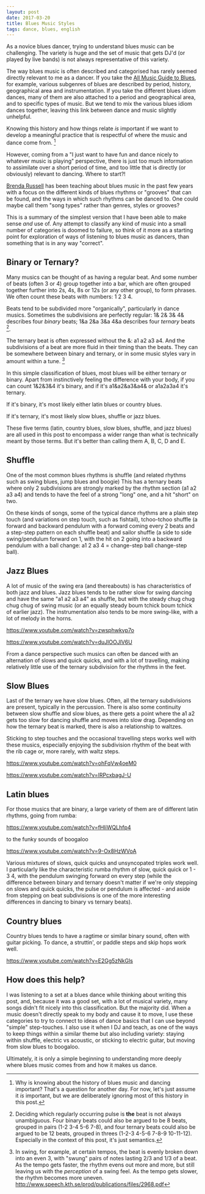 ```yaml
---
layout: post
date: 2017-03-20
title: Blues Music Styles
tags: dance, blues, english
---
```


As a novice blues dancer, trying to understand blues music can be challenging. The variety is huge and the set of music that gets DJ'd (or played by live bands) is not always representative of this variety.

The way blues music is often described and categorised has rarely seemed directly relevant to me as a dancer. If you take the [All Music Guide to Blues](http://www.allmusic.com/genre/blues-ma0000002467), for example, various subgenres of blues are described by period, history, geographical area and instrumentation. If you take the different blues idiom dances, many of them are also attached to a period and geographical area, and to specific types of music. But we tend to mix the various blues idiom dances together, leaving this link between dance and music slightly unhelpful.

Knowing this history and how things relate *is* important if we want to develop a meaningful practice that is respectful of where the music and dance come from. [^1]

However, coming from a "I just want to have fun and dance nicely to whatever music is playing" perspective, there is just too much information to assimilate over a short period of time, and too little that is directly (or obviously) relevant to dancing. Where to start?!

[Brenda Russell](http://www.dancemode.com/) has been teaching about blues music in the past few years with a focus on the different kinds of blues rhythms or "grooves" that can be found, and the ways in which such rhythms can be danced to. One could maybe call them "song types" rather than genres, styles or grooves? 

This is a summary of the simplest version that I have been able to make sense *and* use of. Any attempt to classify any kind of music into a small number of categories is doomed to failure, so think of it more as a starting point for exploration of ways of listening to blues music as dancers, than something that is in any way "correct".

## Binary or Ternary?

Many musics can be thought of as having a regular beat. And some number of beats (often 3 or 4) group together into a bar, which are often grouped together further into 2s, 4s, 8s or 12s (or any other group), to form phrases. We often count these beats with numbers: 1 2 3 4.

<div class="loopy">
  <span class="sample" data-title="Four equal beats" data-pattern="1111" data-src="/media/blues-music-styles/4count.wav"></span>
</div>

Beats tend to be subdivided more "organically", particularly in dance musics. Sometimes the subdivisions are perfectly regular: 1& 2& 3& 4& describes four *binary* beats; 1&a 2&a 3&a 4&a describes four *ternary* beats [^2].

<div class="loopy">
  <span class="sample" data-title="Four binary beats" data-pattern="12121212" data-src="/media/blues-music-styles/4binarycount.wav"></span>
</div>
<div class="loopy">
  <span class="sample" data-title="Four ternary beats" data-pattern="122122122122" data-src="/media/blues-music-styles/4ternarycount.wav"></span>
</div>

The ternary beat is often expressed without the &: a1 a2 a3 a4. And the subdivisions of a beat are more fluid in their timing than the beats. They can be somewhere between binary and ternary, or in some music styles vary in amount within a tune. [^3]

<div class="loopy">
  <span class="sample" data-title="Four ternary (swung/shuffle) beats" data-pattern="102102102102" data-src="/media/blues-music-styles/4shufflecount.wav"></span>
</div>

In this simple classification of blues, most blues will be either ternary or binary. Apart from instinctively feeling the difference with your body, if you can count 1&2&3&4 it's binary, and if it's a1&a2&a3&a4& or a1a2a3a4 it's ternary. 

If it's binary, it's most likely either latin blues or country blues. 

If it's ternary, it's most likely slow blues, shuffle or jazz blues.

These five terms (latin, country blues, slow blues, shuffle, and jazz blues) are all used in this post to encompass a wider range than what is technically meant by those terms. But it's better than calling them A, B, C, D and E.

## Shuffle

One of the most common blues rhythms is shuffle (and related rhythms such as swing blues, jump blues and boogie) This has a ternary beats where only 2 subdivisions are strongly marked by the rhythm section (a1 a2 a3 a4) and tends to have the feel of a strong "long" one, and a hit "short" on two.

<div class="loopy">
  <span class="sample" data-title="Eight beats of shuffle" data-pattern="11111111" data-src="/media/blues-music-styles/rain-extract-shuffle.wav"></span>
  <span class="sample" data-title="Four shuffle beats" data-pattern="102102102102" data-src="/media/blues-music-styles/4shufflecount.wav"></span>
  <span class="sample" data-title="Characteristic boum ka of shuffle" data-pattern="1212" data-src="/media/blues-music-styles/Boumka.wav"></span>
</div>

On these kinds of songs, some of the typical dance rhythms are a plain step touch (and variations on step touch, such as fishtail), tchoo-tchoo shuffle (a forward and backward pendulum with a forward coming every 2 beats and a step-step pattern on each shuffle beat) and sailor shuffle (a side to side swing/pendulum forward on 1, with the hit on 2 going into a backward pendulum with a ball change: a1 2 a3 4 = change-step ball change-step ball).

<div class="loopy">
  <span class="sample" data-title="Eight beats of shuffle" data-pattern="11111111" data-src="/media/blues-music-styles/shuffle-8-rain.wav"></span>
  <span class="sample" data-title="Sailor shuffle steps" data-pattern="1212" data-src="/media/blues-music-styles/Steptouch.wav"></span>
  <span class="sample" data-title="Sailor shuffle counts" data-pattern="100102100102" data-src="/media/blues-music-styles/Sailorshufflecount.wav"></span>
  <span class="sample" data-title="Sailor shuffle steps" data-pattern="100102100102" data-src="/media/blues-music-styles/Sailorshufflesteps.wav"></span>
  <span class="sample" data-title="Tchoo tchoo shuffle" data-pattern="102102102102" data-src="/media/blues-music-styles/Tchootchooshuffle.wav"></span>
</div>

## Jazz Blues

A lot of music of the swing era (and thereabouts) is has characteristics of both jazz and blues. Jazz blues tends to be rather slow for swing dancing and have the same "a1 a2 a3 a4" as shuffle, but with the steady chug chug chug chug of swing music (or an equally steady boum tchick boum tchick of earlier jazz). The instrumentation also tends to be more swing-like, with a lot of melody in the horns.

https://www.youtube.com/watch?v=zwsphwkvp7o

https://www.youtube.com/watch?v=duJlOOJlV6U

From a dance perspective such musics can often be danced with an alternation of slows and quick quicks, and with a lot of travelling, making relatively little use of the ternary subdivision for the rhythms in the feet.

## Slow Blues

Last of the ternary we have slow blues. Often, all the ternary subdivisions are present, typically in the percussion. There is also some continuity between slow shuffle and slow blues, as there gets a point where the a1 a2 gets too slow for dancing shuffle and moves into slow drag. Depending on how the ternary beat is marked, there is also a relationship to waltzes.

Sticking to step touches and the occasional travelling steps works well with these musics, especially enjoying the subdivision rhythm of the beat with the rib cage or, more rarely, with waltz steps.

https://www.youtube.com/watch?v=ohFqVw4oeM0

https://www.youtube.com/watch?v=lRPcxbagJ-U

## Latin blues

For those musics that are binary, a large variety of them are of different latin rhythms, going from rumba:

https://www.youtube.com/watch?v=fHIiWQLhfp4

to the funky sounds of boogaloo

https://www.youtube.com/watch?v=9-Ox8HzWVoA

Various mixtures of slows, quick quicks and unsyncopated triples work well. I particularly like the characteristic rumba rhythm of slow, quick quick or 1 - 3 4, with the pendulum swinging forward on every step (while the difference between binary and ternary doesn't matter if we're only stepping on slows and quick quicks, the pulse or pendulum is affected - and aside from stepping on beat subdivisions is one of the more interesting differences in dancing to binary vs ternary beats).

## Country blues

Country blues tends to have a ragtime or similar binary sound, often with guitar picking. To dance, a struttin', or paddle steps and skip hops work well.

https://www.youtube.com/watch?v=E2Gg5zNkGls

## How does this help?

I was listening to a set at a blues dance while thinking about writing this post, and, because it was a good set, with a lot of musical variety, many songs didn't fit nicely into this classification. But the majority did. When a music doesn't directly speak to my body and cause it to move, I use these categories to try to connect to ideas of dance basics that I can use beyond "simple" step-touches. I also use it when I DJ and teach, as one of the ways to keep things within a similar theme but also including variety: staying within shuffle, electric vs acoustic, or sticking to electric guitar, but moving from slow blues to boogaloo.

Ultimately, it is only a simple beginning to understanding more deeply where blues music comes from and how it makes us dance.

[^1]: Why is knowing about the history of blues music and dancing important? That's a question for another day. For now, let's just assume it *is* important, but we are deliberately ignoring most of this history in this post.

[^2]: Deciding which regularly occurring pulse is **the** beat is not always unambiguous. Four binary beats could also be argued to be 8 beats, grouped in pairs (1-2 3-4 5-6 7-8), and four ternary beats could also be argued to be 12 beats, grouped in threes (1-2-3 4-5-6 7-8-9 10-11-12). Especially in the context of this post, it's just semantics.

[^3]: In swing, for example, at certain tempos, the beat is evenly broken down into an even 3, with "swung" pairs of notes lasting 2/3 and 1/3 of a beat. As the tempo gets faster, the rhythm evens out more and more, but still leaving us with the *perception* of a swing feel. As the tempo gets slower, the rhythm becomes more uneven. http://www.speech.kth.se/prod/publications/files/2968.pdf 